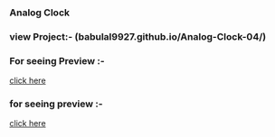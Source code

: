 ### Analog Clock

### view Project:- (babulal9927.github.io/Analog-Clock-04/)
### For seeing Preview :- 
[click here](https://babulal9927.github.io/Analog-Clock-04/)
### for seeing preview :-
[click here](https://babulal9927.github.io/Analog-Clock-04/) 
